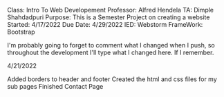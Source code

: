 Class: Intro To Web Developement Professor: Alfred Hendela TA: Dimple Shahdadpuri Purpose: This is a Semester Project on creating a website Started: 4/17/2022 Due Date: 4/29/2022 IED: Webstorm FrameWork: Bootstrap

I'm probably going to forget to comment what I changed when I push, so throughout the development I'll type what I changed here. If I remember.

4/21/2022

Added borders to header and footer
Created the html and css files for my sub pages
Finished Contact Page